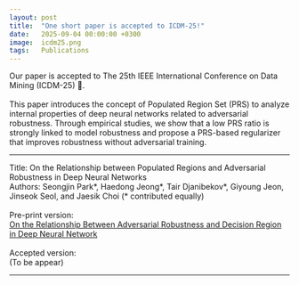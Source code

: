 ```yaml
---
layout: post
title:  "One short paper is accepted to ICDM-25!"
date:   2025-09-04 00:00:00 +0300
image:  icdm25.png
tags:   Publications
---
```


Our paper is accepted to The 25th IEEE International Conference on Data Mining (ICDM-25) 🎉.
<br><br>
This paper introduces the concept of Populated Region Set (PRS) to analyze internal properties of deep neural networks related to adversarial robustness. Through empirical studies, we show that a low PRS ratio is strongly linked to model robustness and propose a PRS-based regularizer that improves robustness without adversarial training.

---
Title: On the Relationship between Populated Regions and Adversarial Robustness in Deep Neural Networks
<br>
Authors: Seongjin Park\*, Haedong Jeong\*, Tair Djanibekov\*, Giyoung Jeon, Jinseok Seol, and Jaesik Choi (\* contributed equally)
<br><br>
Pre-print version:<br> [On the Relationship Between Adversarial Robustness and Decision Region in Deep Neural Network](https://arxiv.org/abs/2207.03400)  
<br>
Accepted version: <br>
(To be appear)

***

